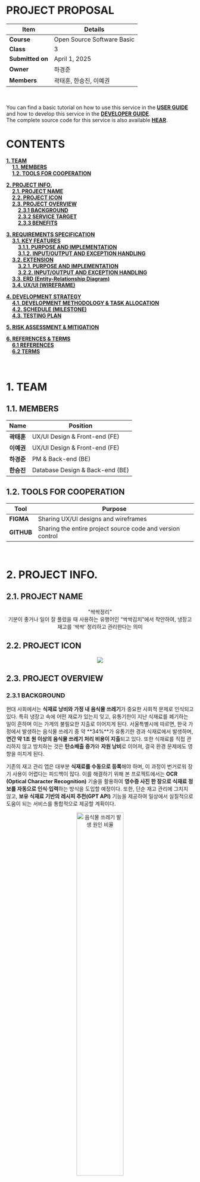 # **PROJECT PROPOSAL**

| Item          | Details                                                                 |
|---------------|-------------------------------------------------------------------------|
| **Course**        | Open Source Software Basic                          |
| **Class**        | 3 |
| **Submitted on**  | April 1, 2025                                                           |
| **Owner**         | 하경준 |
| **Members**       | 곽태훈, 한승진, 이예권 |

<br>

You can find a basic tutorial on how to use this service in the [**USER GUIDE**](#6-references--terms) and how to develop this service in the [**DEVELOPER GUIDE**](#6-references--terms). <br>
The complete source code for this service is also available [**HEAR**](#6-references--terms). <br>

# **CONTENTS**

[**1. TEAM**](#1-team)  <br>
&nbsp;&nbsp;&nbsp;&nbsp;[**1.1. MEMBERS**](#11-members)  <br>
&nbsp;&nbsp;&nbsp;&nbsp;[**1.2. TOOLS FOR COOPERATION**](#12-tools-for-cooperation)  <br>

[**2. PROJECT INFO.**](#2-project-info)  <br>
&nbsp;&nbsp;&nbsp;&nbsp;[**2.1. PROJECT NAME**](#21-project-name)  <br>
&nbsp;&nbsp;&nbsp;&nbsp;[**2.2. PROJECT ICON**](#22-project-icon)  <br>
&nbsp;&nbsp;&nbsp;&nbsp;[**2.3. PROJECT OVERVIEW**](#23-project-overview)  <br>
&nbsp;&nbsp;&nbsp;&nbsp;&nbsp;&nbsp;&nbsp;&nbsp;[**2.3.1 BACKGROUND**](#231-background)  <br>
&nbsp;&nbsp;&nbsp;&nbsp;&nbsp;&nbsp;&nbsp;&nbsp;[**2.3.2 SERVICE TARGET**](#232-service-target)  <br>
&nbsp;&nbsp;&nbsp;&nbsp;&nbsp;&nbsp;&nbsp;&nbsp;[**2.3.3 BENEFITS**](#233-benefits)  <br>

[**3. REQUIREMENTS SPECIFICATION**](#3-requirements-specification)  <br>
&nbsp;&nbsp;&nbsp;&nbsp;[**3.1. KEY FEATURES**](#31-key-features)  <br>
&nbsp;&nbsp;&nbsp;&nbsp;&nbsp;&nbsp;&nbsp;&nbsp;[**3.1.1. PURPOSE AND IMPLEMENTATION**](#311-purpose-and-implementation)  <br>
&nbsp;&nbsp;&nbsp;&nbsp;&nbsp;&nbsp;&nbsp;&nbsp;[**3.1.2. INPUT/OUTPUT AND EXCEPTION HANDLING**](#312-inputoutput-and-exception-handling)  <br>
&nbsp;&nbsp;&nbsp;&nbsp;[**3.2. EXTENSION**](#32-extension)  <br>
&nbsp;&nbsp;&nbsp;&nbsp;&nbsp;&nbsp;&nbsp;&nbsp;[**3.2.1. PURPOSE AND IMPLEMENTATION**](#321-purpose-and-implementation)  <br>
&nbsp;&nbsp;&nbsp;&nbsp;&nbsp;&nbsp;&nbsp;&nbsp;[**3.2.2. INPUT/OUTPUT AND EXCEPTION HANDLING**](#322-inputoutput-and-exception-handling)  <br>
&nbsp;&nbsp;&nbsp;&nbsp;[**3.3. ERD (Entity-Relationship Diagram)**](#33-erd-entity-relationship-diagram)  <br>
&nbsp;&nbsp;&nbsp;&nbsp;[**3.4. UX/UI (WIREFRAME)**](#34-uxui-wireframe)  <br>

[**4. DEVELOPMENT STRATEGY**](#4-development-strategy)  <br>
&nbsp;&nbsp;&nbsp;&nbsp;[**4.1. DEVELOPMENT METHODOLOGY & TASK ALLOCATION**](#41-development-methodology--task-allocation)  <br>
&nbsp;&nbsp;&nbsp;&nbsp;[**4.2. SCHEDULE (MILESTONE)**](#42-schedule-milestone)  <br>
&nbsp;&nbsp;&nbsp;&nbsp;[**4.3. TESTING PLAN**](#43-testing-plan)  <br>

[**5. RISK ASSESSMENT & MITIGATION**](#5-risk-assessment--mitigation)  <br>

[**6. REFERENCES & TERMS**](#6-references--terms)  <br>
&nbsp;&nbsp;&nbsp;&nbsp;[**6.1 REFERENCES**](#61-references)  <br>
&nbsp;&nbsp;&nbsp;&nbsp;[**6.2 TERMS**](#62-terms)  <br>

<br>

# **1. TEAM**

## **1.1. MEMBERS**

| **Name**   | **Position**                           |
|------------|----------------------------------------|
| **곽태훈**     | UX/UI Design & Front-end (FE)         |
| **이예권**     | UX/UI Design & Front-end (FE)         |
| **하경준**     | PM & Back-end (BE)                    |
| **한승진**     | Database Design & Back-end (BE)       |

## **1.2. TOOLS FOR COOPERATION**

| **Tool**   | **Purpose**                                                  |
|------------|---------------------------------------------------------------|
| **FIGMA**     | Sharing UX/UI designs and wireframes                          |
| **GITHUB**    | Sharing the entire project source code and version control    |

<br>

# **2. PROJECT INFO.**

## **2.1. PROJECT NAME**

<p align="center">
  "싹싹정리" <br> 
기분이 좋거나 일이 잘 풀렸을 때 사용하는 유행어인 “싹싹김치”에서 착안하여, 냉장고 재고를 ‘싹싹’ 정리하고 관리한다는 의미
</p>

## **2.2. PROJECT ICON**

<p align="center">
  <img src="media/image1.png">
</p>

## **2.3. PROJECT OVERVIEW**

### **2.3.1 BACKGROUND**

현대 사회에서는 **식재료 낭비와 가정 내 음식물 쓰레기**가 중요한 사회적 문제로 인식되고 있다. 특히 냉장고 속에 어떤 재료가 있는지 잊고, 유통기한이 지난 식재료를 폐기하는 일이 흔하며 이는 가계의 불필요한 지출로 이어지게 된다. 서울특별시에 따르면, 한국 가정에서 발생하는 음식물 쓰레기 중 약 **34%**가 유통기한 경과 식재료에서 발생하며, **연간 약 1조 원 이상의 음식물 쓰레기 처리 비용이 지출**되고 있다. 또한 식재료를 직접 관리하지 않고 방치하는 것은 **탄소배출 증가**와 **자원 낭비**로 이어져, 결국 환경 문제에도 영향을 미치게 된다.

기존의 재고 관리 앱은 대부분 **식재료를 수동으로 등록**해야 하며, 이 과정이 번거로워 장기 사용이 어렵다는 피드백이 많다. 이를 해결하기 위해 본 프로젝트에서는 **OCR (Optical Character Recognition)** 기술을 활용하여 **영수증 사진 한 장으로 식재료 정보를 자동으로 인식·입력**하는 방식을 도입할 예정이다. 또한, 단순 재고 관리에 그치지 않고, **보유 식재료 기반의 레시피 추천(GPT API)** 기능을 제공하여 일상에서 실질적으로 도움이 되는 서비스를 통합적으로 제공할 계획이다.

<p align="center">
  <img src="media/image2.png" alt="음식물 쓰레기 발생 원인 비율" width="50%"><br>
  <em>Figure 1: 음식물 쓰레기 발생 원인 비율, 서울특별시</em>
</p>

<p align="center">
  <img src="media/image3.png" alt="음식물 쓰레기 발생량과 처리 비용 추이" width="500"><br>
  <em>Figure 2: 음식물 쓰레기 발생량과 처리 비용 추이 (2018–2023), 환경부·통계청 자료</em>
</p>

### 2.3.2 SERVICE TARGET

**A) 1인 가구 및 자취생**
- 냉장고를 효율적으로 사용하는 데 어려움을 겪으며, 유통기한 경과로 식재료를 자주 버리는 경향이 있다.
- 또한 요리를 자주 하지 않아 냉장고 속 식재료 활용률이 낮은 편이다.

**B) 맞벌이 부부 및 바쁜 직장인**
- 장을 봐도 어떤 재료가 남아 있는지 기억하기 어렵고, 냉장고 속 재료를 중복 구매하는 경우가 많다.
- 식재료를 효율적으로 사용하고 싶은 욕구는 있지만, 이를 위한 시간과 관리 역량이 부족하다.

**C) 평소 집에서 요리하는 것을 즐기는 사람**
- “지금 내 냉장고에 있는 재료로 무엇을 만들 수 있을까?”라는 고민이 많다.

<br>

# **3. REQUIREMENTS SPECIFICATION**

## 3.1. KEY FEATURES

### 3.1.1. PURPOSE AND IMPLEMENTATION

| **주 기능**           | **목적**                                    | **구현**                                                                                      |
|------------------------|---------------------------------------------|-----------------------------------------------------------------------------------------------|
| **영수증 이미지 업로드**    | 오프라인 구매 물품 정보 추출                 | 실시간 영수증 촬영, 저장된 이미지 업로드                                                      |
| **OCR API**               | 영수증 이미지로부터 구매 물품, 수량, 날짜 추출 | 오픈소스 API 활용, 파싱 로직을 통해 '물품명', '수량', '구매일자' 정제 및 추출                 |
| **물품 등록 및 재고 관리**| OCR 결과 기반 물품 자동 입력                | 각 물품은 '물품명', '수량', '구매일자' 스키마로 RDBMS 저장, 사용자가 직접 수정 가능           |
| **재고 목록 확인**         | 보유 중인 물품 확인                          | 냉장/냉동 탭 분류, 유통기한/구매일자 순 정렬, 태그 기반 필터링 제공                          |
| **레시피 제안**            | 보유 재료 기반 레시피 추천                   | GPT API 활용, 보유 물품 기반 프롬프트 생성                                                   |
| **사용자 계정 관리**      | 사용자별 재고 정보 및 설정 관리              | 소셜 로그인(Google, Kakao) 연동                                                              |

### 3.1.2. INPUT/OUTPUT AND EXCEPTION HANDLING

| **기능**               | **입출력**                                                       | **예외 처리**                                              |
|------------------------|-------------------------------------------------------------------|-------------------------------------------------------------|
| **영수증 이미지 업로드**   | **입력:** 이미지 파일(JPEG, PNG)  <br> **출력:** OCR 처리 결과 (성공/부분 성공/실패) | 이미지 용량 초과, 포맷 오류 시 각각 메시지 출력           |
| **OCR API**               | **입력:** 이미지 파일 <br> **출력:** 텍스트 데이터(물품명, 수량, 구매일자 등)      | OCR 실패 또는 필수 정보 누락 시 수기 입력 유도             |
| **물품 등록 및 재고 관리** | **입력:** 물품명, 수량, 구매일자, 저장위치(냉장/냉동), 유통기한 <br> **출력:** DB 반영 | 필수 정보 누락 또는 재고 없음 시 안내 메시지 출력          |
| **재고 목록 확인**         | **입력:** 정렬/필터 조건 <br> **출력:** 조건에 맞는 재고 목록 리스트업             | 조건 일치 항목 없을 시 안내 메시지 출력                    |
| **레시피 제안**            | **입력:** 사용자의 보유 또는 선택한 재료 <br> **출력:** 요리 제목, 재료, 요약 레시피 | 재료 부족 시 '추천 가능한 레시피 없음' 메시지 출력         |
| **사용자 계정 관리**       | **입력:** 소셜 로그인 토큰 <br> **출력:** 로그인 성공 여부 및 세션 생성           | 이메일 중복, 비밀번호 오류 시 각각 거부 안내 메시지 출력   |


## 3.2. EXTENSION

### 3.2.1. PURPOSE AND IMPLEMENTATION

| **확장 기능**      | **목적**                                 | **구현**                                                                 |
|--------------------|------------------------------------------|--------------------------------------------------------------------------|
| **유통기한 알림**       | 유통기한이 임박한 식재료 알림 전달         | 유통기한 정보가 있는 경우, 해당 유통기한 기준 N일 전부터 푸시 알림 전송 |

### 3.2.2. INPUT/OUTPUT AND EXCEPTION HANDLING

| **확장 기능**      | **입출력**                                                  | **예외 처리**                                   |
|--------------------|-------------------------------------------------------------|--------------------------------------------------|
| **유통기한 알림**       | **입력:** DB에 저장된 식재료 유통기한 <br> **출력:** 알림 메시지 출력           | 유통기한 정보 없음/알림 거부 설정 시 알림 제외         |


## 3.3. ERD (Entity-Relationship Diagram)

서비스의 대략적인 ERD입니다. MVP 기준 가장 핵심적인 기능인 영수증 업로드, 냉장고 및 재고 관리, 사용자 계정 기반으로 우선 설계하였으며, 추후 세부 기능에 따라 확장될 예정입니다.

<p align="center">
  <img src="media/image4.png" alt="ERD" width="600">
</p>

<br>

## 3.4. UX/UI (WIREFRAME)

서비스 UX/UI에 대한 초기 와이어프레임입니다. MVP 기능을 기준으로 화면을 설계하였으며, 이후 디자인 세부 요소나 애니메이션 등은 개선될 수 있습니다.

- 로그인/회원가입  
  <p align="center"><img src="media/image5.png" width="700"></p>

- 대시보드/홈  
  <p align="center"><img src="media/image6.png" width="700"></p>

- 영수증 OCR  
  <p align="center"><img src="media/image7.png" width="700"></p>

- 재고 관리  
  <p align="center"><img src="media/image8.png" width="700"></p>

- 레시피 추천  
  <p align="center"><img src="media/image9.png" width="700"></p>

- 계정 관리  
  <p align="center"><img src="media/image10.png" width="700"></p>

<br>

# **4. DEVELOPMENT STRATEGY**

## 4.1. DEVELOPMENT METHODOLOGY & TASK ALLOCATION

| **TASK**              | **TECHNICAL LEAD** | **FRAMEWORK**           | **PURPOSE**                                  |
|-------------------|----------------|----------------------|-------------------------------------------|
| **Front-end (FE)**    | 곽태훈, 이예권 | Figma, Vue.js, Vite | UI/UX 설계 및 시각화, 빠른 유지보수 지원     |
|                   |                | Creati.ai           | 시각적 요소 보조                          |
| **Back-end (BE)**     | 한승진, 하경준 | SpringBoot, MySQL   | 데이터베이스 연동, 보안 및 소셜 로그인 기능 구현 |
| **Project Managing**  | 하경준         | -                    | 일정 및 역할 분배, 통합 관리               |
| **통합 테스트**        | 팀원 전체       | -                    | 기능 통합 후 전체 테스트 수행              |


## 4.2. SCHEDULE (MILESTONE)

| **WEEK** | **DATE**            | **WHAT TO DO**                                                        |
|------|-----------------|------------------------------------------------------------------|
| **5주차** | 25/04/01         | 기획 및 프로젝트 제안서 작성, 팀 내 역할 분담                         |
| **6주차** | 25/04/02~04/09  | ERD 및 API 설계, 로그인/회원가입, DB 구축                          |
| **7주차** | 25/04/09~04/16  | 영수증 업로드 기능, OCR API 연동, 전처리 및 예외처리 로직 설계         |
| **8주차** | 25/04/16~04/23  | 중간고사                                                         |
| **9주차** | 25/04/23~04/30  | 물품 등록 기능, 재고 확인 화면 구현, 재고 DB 완성                    |
| **10주차**| 25/04/30~05/07  | GPT 기반 레시피 추천 기능 연동 및 추천 UI 설계                     |
| **11주차**| 25/05/07~05/14  | 통합 테스트 시작, 주 기능 오류 수정 및 레이아웃 통일                  |
| **12주차**| 25/05/14~05/21  | 통합 테스트 점검 및 마무리 정리                                   |
| **13주차**| 25/05/21~05/28  | 통합 테스트 완료, 발표 자료(PPT/시연 영상) 제작                     |
| **14주차**| 25/05/28~06/04  | 최종 발표 및 시연, GitHub 정리 및 결과 보고서 정리                   |
| **15주차**| 25/06/04~06/11  | 기말고사                                                         |

## 4.3. TESTING PLAN

| **TEST**              | **PURPOSE**                                 | **WHAT**                        | **WHEN**           |
|-------------------|--------------------------------------|-----------------------------|----------------------|
| **단위 테스트 (Unit Test)**  | 각 기능 모듈의 개별 동작 확인               | 로그인, OCR, DB 등록, 재고 확인, 레시피 추천 | 개발 직후             |
| **통합 테스트 (Integration Test)** | 기능 간 연결 동작 확인                     | OCR → 등록 → 확인 → 추천       | 주 기능 개발 완료 후  |
| **사용자 테스트 (UX Test)**       | UI/UX 사용성 확인                        | 전체 UI 흐름, 주요 기능        | MVP 개발 이후        |
| **회귀 테스트 (Regression Test)** | 기능 수정/추가 이후 기존 기능 정상 작동 여부 | 전 기능                      | 통합 개발 완료 후     |
| **시연 시나리오 테스트 (Demo Scenario Test)** | 최종 발표를 위한 시나리오 테스트        | 유저 시나리오 중심           | 최종 발표 전          |

<br>

# **5. RISK ASSESSMENT & MITIGATION**

| **위험 상황**                    | **설명**                                                     | **방안**                                                                 |
|-----------------------------|----------------------------------------------------------|----------------------------------------------------------------------|
| **낮은 OCR 인식률**             | 구겨진 영수증, 인쇄 품질, 촬영 상태에 따라 인식 정확도 저하 | 사용자 수동 수정 UI 제공, 이미지 전처리 적용(흑백 변환, 회전 등)         |
| **GPT API 활용 실패**           | 프롬프트 생성 복잡도나 API 연동 문제 가능성                | 초기엔 정적 샘플 레시피 사용, GPT 연동은 MVP 완료 이후 도입                 |
| **개발 일정 지연**              | 시험 기간과 겹쳐 개발 시간 부족 가능성                    | 역할 분담 세분화, 마일스톤 기반 일정 관리, 주 2회 회의로 진행 상황 공유 및 피드백 |

<br>

# **6. REFERENCES & TERMS**

## **6.1 REFERENCES**

\[1\] 서울특별시. (n.d.). *서울시 음식물류 폐기물 발생량 및 처리현황
통계.* 서울 열린데이터광장. 

\[2\] 환경부, & 한국환경공단. (2023). *전국 폐기물 발생 및 처리 현황.*

\[3\] 오순도순. (2023, November 30). *\[OCR/AI\] 2023년 최신판 OCR 8가지
API 비교평가 테스트.* DevOcean.
https://devocean.sk.com/blog/techBoardDetail.do?ID=165524&boardType=techBlog

\[4\] OpenAI. (n.d.). *Text generation and prompting*. OpenAI Platform.
https://platform.openai.com/docs/guides/text?api-mode=chat

## **6.2 TERMS**

**OCR (Optical Character Recognition)**

- 이미지 속 문자 영역을 인식하여 디지털 텍스트로 변환하는 기술

- 본 프로젝트에서는 영수증 이미지를 분석하여 구매 항목, 수량, 구매일자
  등을 추출하기 위해 사용

**MVP (Minimum Viable Product)**

- 최소한의 기능만으로 서비스의 핵심 가치를 제공할 수 있는 초기 제품을
  의미

- 본 프로젝트에서는 OCR 기반 재고 등록, 재고 확인, 기본 계정 기능이
  포함된 버전이 해당
